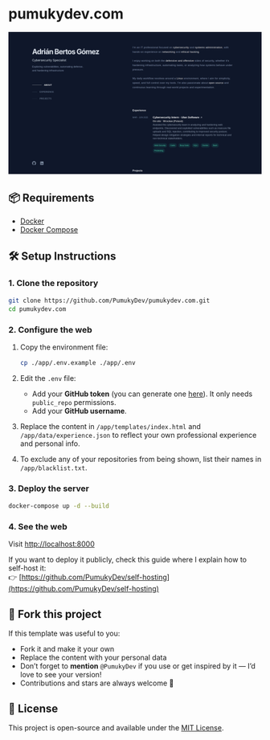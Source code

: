 # pumukydev.com

<p align="center">
    <img src="assets/portfolio.png" alt="portfolio preview">
</p>

## 📦 Requirements

- [Docker](https://www.docker.com/)
- [Docker Compose](https://docs.docker.com/compose/)

## 🛠️ Setup Instructions

### 1. Clone the repository

```bash
git clone https://github.com/PumukyDev/pumukydev.com.git
cd pumukydev.com
```

### 2. Configure the web

1. Copy the environment file:

   ```bash
   cp ./app/.env.example ./app/.env
   ```

2. Edit the `.env` file:

   - Add your **GitHub token** (you can generate one [here](https://github.com/settings/tokens)). It only needs `public_repo` permissions.
   - Add your **GitHub username**.

3. Replace the content in `/app/templates/index.html` and `/app/data/experience.json` to reflect your own professional experience and personal info.

4. To exclude any of your repositories from being shown, list their names in `/app/blacklist.txt`.

### 3. Deploy the server

```bash
docker-compose up -d --build
```

### 4. See the web

Visit [http://localhost:8000](http://localhost:8000)

If you want to deploy it publicly, check this guide where I explain how to self-host it:  
👉 [https://github.com/PumukyDev/self-hosting](https://github.com/PumukyDev/self-hosting)

## 🔁 Fork this project

If this template was useful to you:

- Fork it and make it your own
- Replace the content with your personal data
- Don’t forget to **mention** `@PumukyDev` if you use or get inspired by it — I’d love to see your version!
- Contributions and stars are always welcome 🤍

## 📄 License

This project is open-source and available under the [MIT License](LICENSE).
